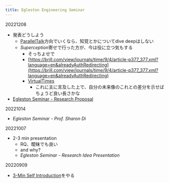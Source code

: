 ```yaml
---
title: Egleston Engineering Seminar
---
```


20221208

* 発表どうしよう
  * [ParallelTalk](ParallelTalk.md)方向でいくなら、知覚とかについてdive deepはしない
  * *Superception*寄せで行った方が、今は役に立つ気もする
    * そっちよせで
    * [https://brill.com/view/journals/time/9/4/article-p377_377.xml?language=en&alreadyAuthRedirecting](https://brill.com/view/journals/time/9/4/article-p377_377.xml?language=en&alreadyAuthRedirecting)
    * [VirtualTimes](VirtualTimes.md)
      * これに主に言及した上で、自分の未来像のこれとの差分を示せばちょうど良い長さかな
* [Egleston Seminar - Research Proposal](Egleston%20Seminar%20-%20Research%20Proposal.md)

20221014

* *Egleston Seminar - Prof. Sharon Di*

20221007

* 2-3 min presentation
  * RQ、曖昧でも良い
  * and why?
  * *Egleston Seminar - Research Idea Presentation*

20220909

* [3-Min Self Introduction](3-Min%20Self%20Introduction.md)をやる
